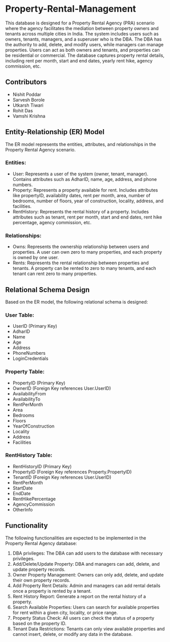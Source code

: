 # Property-Rental-Management

This database is designed for a Property Rental Agency (PRA) scenario where the agency facilitates the mediation between property owners and tenants across multiple cities in India. The system includes users such as owners, tenants, managers, and a superuser who is the DBA. The DBA has the authority to add, delete, and modify users, while managers can manage properties. Users can act as both owners and tenants, and properties can be residential or commercial. The database captures property rental details, including rent per month, start and end dates, yearly rent hike, agency commission, etc.

## Contributors
- Nishit Poddar
- Sarvesh Borole
- Utkarsh Tiwari
- Rohit Das
- Vamshi Krishna

## Entity-Relationship (ER) Model

The ER model represents the entities, attributes, and relationships in the Property Rental Agency scenario.

### Entities:
- User: Represents a user of the system (owner, tenant, manager). Contains attributes such as AdharID, name, age, address, and phone numbers.
- Property: Represents a property available for rent. Includes attributes like propertyID, availability dates, rent per month, area, number of bedrooms, number of floors, year of construction, locality, address, and facilities.
- RentHistory: Represents the rental history of a property. Includes attributes such as tenant, rent per month, start and end dates, rent hike percentage, agency commission, etc.

### Relationships:
- Owns: Represents the ownership relationship between users and properties. A user can own zero to many properties, and each property is owned by one user.
- Rents: Represents the rental relationship between properties and tenants. A property can be rented to zero to many tenants, and each tenant can rent zero to many properties.

## Relational Schema Design

Based on the ER model, the following relational schema is designed:

### User Table:
- UserID (Primary Key)
- AdharID
- Name
- Age
- Address
- PhoneNumbers
- LoginCredentials

### Property Table:
- PropertyID (Primary Key)
- OwnerID (Foreign Key references User.UserID)
- AvailabilityFrom
- AvailabilityTo
- RentPerMonth
- Area
- Bedrooms
- Floors
- YearOfConstruction
- Locality
- Address
- Facilities

### RentHistory Table:
- RentHistoryID (Primary Key)
- PropertyID (Foreign Key references Property.PropertyID)
- TenantID (Foreign Key references User.UserID)
- RentPerMonth
- StartDate
- EndDate
- RentHikePercentage
- AgencyCommission
- OtherInfo

## Functionality

The following functionalities are expected to be implemented in the Property Rental Agency database:

1. DBA privileges: The DBA can add users to the database with necessary privileges.
2. Add/Delete/Update Property: DBA and managers can add, delete, and update property records.
3. Owner Property Management: Owners can only add, delete, and update their own property records.
4. Add Property Rent Details: Admin and managers can add rental details once a property is rented by a tenant.
5. Rent History Report: Generate a report on the rental history of a property.
6. Search Available Properties: Users can search for available properties for rent within a given city, locality, or price range.
7. Property Status Check: All users can check the status of a property based on the property ID.
8. Tenant Data Restrictions: Tenants can only view available properties and cannot insert, delete, or modify any data in the database.
